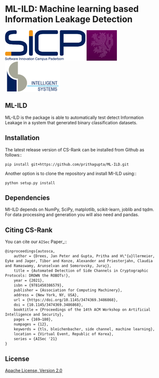 # ML-ILD: Machine learning based Information Leakage Detection
<img src="documentation/logos/sicp.png" width="auto" height="100" alt="SICP Logo"/> <img src="documentation/logos/itsc.png" width="auto" height="100" alt="ITSC Logo"/> <img src="documentation/logos/is.png" width="auto" height="100" alt="ISML"/>


ML-ILD
------------

ML-ILD is the package is able to automatically test detect Information Leakage in a system that generated binary classification datasets.

Installation
------------
The latest release version of CS-Rank can be installed from Github as follows::
	
	pip install git+https://github.com/prithagupta/ML-ILD.git

Another option is to clone the repository and install MI-ILD using::

	python setup.py install


Dependencies
------------
MI-ILD depends on NumPy, SciPy, matplotlib, scikit-learn, joblib and tqdm. For data processing and generation you will also need and pandas.

Citing CS-Rank
----------------
You can cite our `AISec` Paper_::

	@inproceedings{autosca,
		author = {Drees, Jan Peter and Gupta, Pritha and H\"{u}llermeier, Eyke and Jager, Tibor and Konze, Alexander and Priesterjahn, Claudia and Ramaswamy, Arunselvan and Somorovsky, Juraj},
		title = {Automated Detection of Side Channels in Cryptographic Protocols: DROWN the ROBOTs!},
		year = {2021},
		isbn = {9781450386579},
		publisher = {Association for Computing Machinery},
		address = {New York, NY, USA},
		url = {https://doi.org/10.1145/3474369.3486868},
		doi = {10.1145/3474369.3486868},
		booktitle = {Proceedings of the 14th ACM Workshop on Artificial Intelligence and Security},
		pages = {169–180},
		numpages = {12},
		keywords = {tls, bleichenbacher, side channel, machine learning},
		location = {Virtual Event, Republic of Korea},
		series = {AISec '21}
	}

License
--------
[Apache License, Version 2.0](https://github.com/kiudee/cs-ranking/blob/master/LICENSE)
